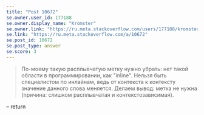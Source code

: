 ```yaml
---
title: "Post 10672"
se.owner.user_id: 177188
se.owner.display_name: "Kromster"
se.owner.link: "https://ru.meta.stackoverflow.com/users/177188/kromster"
se.link: "https://ru.meta.stackoverflow.com/a/10672"
se.post_id: 10672
se.post_type: answer
se.score: 3
---
```

<blockquote>
<p>По-моему такую расплывчатую метку нужно убрать: нет такой области в программировании, как &quot;inline&quot;. Нельзя быть специалистом по инлайнам, ведь от контекста к контексту значение данного слова меняется. Делаем вывод: метка не нужна (причина: слишком расплывчатая и контекстозависимая).</p>
</blockquote>
<p>– return</p>
